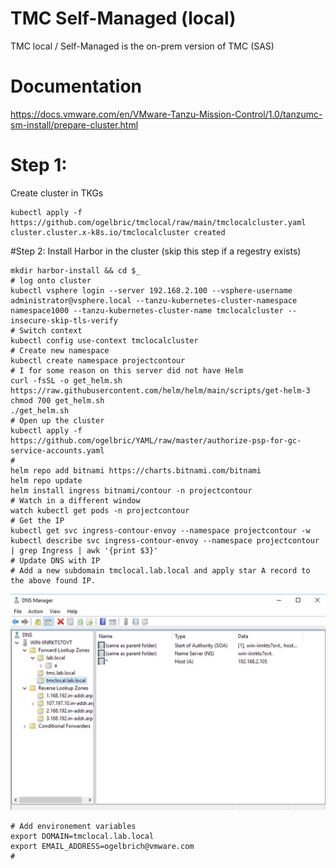 # TMC Self-Managed (local)
TMC local / Self-Managed is the on-prem version of TMC (SAS)

# Documentation
https://docs.vmware.com/en/VMware-Tanzu-Mission-Control/1.0/tanzumc-sm-install/prepare-cluster.html

# Step 1: 
Create cluster in TKGs

```
kubectl apply -f https://github.com/ogelbric/tmclocal/raw/main/tmclocalcluster.yaml 
cluster.cluster.x-k8s.io/tmclocalcluster created
```

#Step 2:
Install Harbor in the cluster (skip this step if a regestry exists) 

```
mkdir harbor-install && cd $_
# log onto cluster
kubectl vsphere login --server 192.168.2.100 --vsphere-username administrator@vsphere.local --tanzu-kubernetes-cluster-namespace  namespace1000 --tanzu-kubernetes-cluster-name tmclocalcluster --insecure-skip-tls-verify
# Switch context
kubectl config use-context tmclocalcluster
# Create new namespace
kubectl create namespace projectcontour
# I for some reason on this server did not have Helm
curl -fsSL -o get_helm.sh https://raw.githubusercontent.com/helm/helm/main/scripts/get-helm-3
chmod 700 get_helm.sh
./get_helm.sh
# Open up the cluster
kubectl apply -f https://github.com/ogelbric/YAML/raw/master/authorize-psp-for-gc-service-accounts.yaml
#
helm repo add bitnami https://charts.bitnami.com/bitnami
helm repo update
helm install ingress bitnami/contour -n projectcontour
# Watch in a different window
watch kubectl get pods -n projectcontour
# Get the IP
kubectl get svc ingress-contour-envoy --namespace projectcontour -w
kubectl describe svc ingress-contour-envoy --namespace projectcontour | grep Ingress | awk '{print $3}'
# Update DNS with IP
# Add a new subdomain tmclocal.lab.local and apply star A record to the above found IP.
```
![GitHub](DNSTMClocal.png)
```
# Add environement variables
export DOMAIN=tmclocal.lab.local
export EMAIL_ADDRESS=ogelbrich@vmware.com
#

